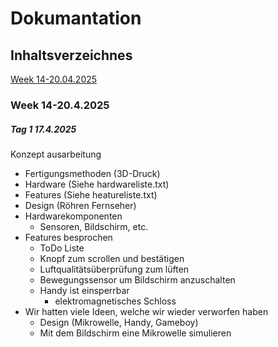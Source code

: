 # Dokumantation

## Inhaltsverzeichnes

[Week 14-20.04.2025](#Week1)





<a name="Week1"></a>
### Week 14-20.4.2025

##### Tag 1 17.4.2025
Konzept ausarbeitung
- Fertigungsmethoden (3D-Druck)
- Hardware (Siehe hardwareliste.txt)
- Features (Siehe heatureliste.txt)
- Design (Röhren Fernseher)
- Hardwarekomponenten
  - Sensoren, Bildschirm, etc.
- Features besprochen
  - ToDo Liste
  - Knopf zum scrollen und bestätigen
  - Luftqualitätsüberprüfung zum lüften
  - Bewegungssensor um Bildschirm anzuschalten
  - Handy ist einsperrbar
    - elektromagnetisches Schloss
- Wir hatten viele Ideen, welche wir wieder verworfen haben
  - Design (Mikrowelle, Handy, Gameboy)
  - Mit dem Bildschirm eine Mikrowelle simulieren
